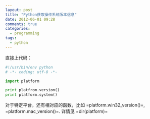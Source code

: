```yaml
---
layout: post
title: "Python获取操作系统版本信息"
date: 2012-06-01 09:28
comments: true
categories: 
  - programming
tags: 
  - python
---
```


直接上代码：

```python
#!/usr/bin/env python
# -*- coding: utf-8 -*-

import platform

print platfrom.version()
print platform.system()
```

对于特定平台，还有相对应的函数，比如 =platform.win32_version()=, =platform.mac_version()=. 详情见 =dir(platform)=

